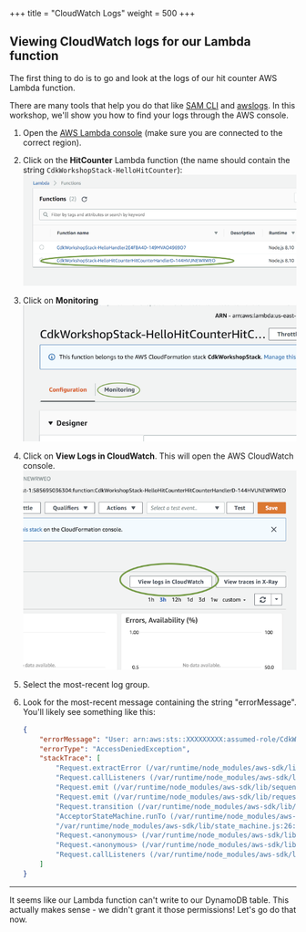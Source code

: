+++
title = "CloudWatch Logs"
weight = 500
+++

## Viewing CloudWatch logs for our Lambda function

The first thing to do is to go and look at the logs of our hit counter AWS
Lambda function.

There are many tools that help you do that like [SAM
CLI](https://github.com/awslabs/aws-sam-cli) and
[awslogs](https://github.com/jorgebastida/awslogs). In this workshop, we'll show
you how to find your logs through the AWS console.

1. Open the [AWS Lambda console](https://console.aws.amazon.com/lambda/home) (make sure you
   are connected to the correct region).

2. Click on the __HitCounter__ Lambda function
   (the name should contain the string `CdkWorkshopStack-HelloHitCounter`):
    ![](./logs1.png)

3. Click on __Monitoring__
    ![](./logs2.png)

4. Click on __View Logs in CloudWatch__. This will open the AWS CloudWatch console.
    ![](./logs3.png)

5. Select the most-recent log group.

6. Look for the most-recent message containing the string "errorMessage". You'll likely see something like this:


   ```json
   {
       "errorMessage": "User: arn:aws:sts::XXXXXXXXX:assumed-role/CdkWorkshopStack-HelloHitCounterHitCounterHandlerS-TU5M09L1UBID/CdkWorkshopStack-HelloHitCounterHitCounterHandlerD-144HVUNEWRWEO is not authorized to perform: dynamodb:UpdateItem on resource: arn:aws:dynamodb:us-east-1:XXXXXXXXX:table/CdkWorkshopStack-HelloHitCounterHits7AAEBF80-1DZVT3W84LJKB",
       "errorType": "AccessDeniedException",
       "stackTrace": [
           "Request.extractError (/var/runtime/node_modules/aws-sdk/lib/protocol/json.js:48:27)",
           "Request.callListeners (/var/runtime/node_modules/aws-sdk/lib/sequential_executor.js:105:20)",
           "Request.emit (/var/runtime/node_modules/aws-sdk/lib/sequential_executor.js:77:10)",
           "Request.emit (/var/runtime/node_modules/aws-sdk/lib/request.js:683:14)",
           "Request.transition (/var/runtime/node_modules/aws-sdk/lib/request.js:22:10)",
           "AcceptorStateMachine.runTo (/var/runtime/node_modules/aws-sdk/lib/state_machine.js:14:12)",
           "/var/runtime/node_modules/aws-sdk/lib/state_machine.js:26:10",
           "Request.<anonymous> (/var/runtime/node_modules/aws-sdk/lib/request.js:38:9)",
           "Request.<anonymous> (/var/runtime/node_modules/aws-sdk/lib/request.js:685:12)",
           "Request.callListeners (/var/runtime/node_modules/aws-sdk/lib/sequential_executor.js:115:18)"
       ]
   }
   ```

---

It seems like our Lambda function can't write to our DynamoDB table. This
actually makes sense - we didn't grant it those permissions! Let's go do that
now.


